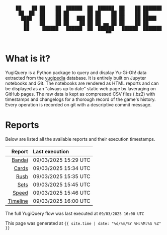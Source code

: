 <div align='center'>
    <pre>
    <br>
    ██    ██ ██    ██  ██████  ██  ██████  ██    ██ ███████ ██████  ██    ██ 
     ██  ██  ██    ██ ██       ██ ██    ██ ██    ██ ██      ██   ██  ██  ██  
      ████   ██    ██ ██   ███ ██ ██    ██ ██    ██ █████   ██████    ████   
       ██    ██    ██ ██    ██ ██ ██ ▄▄ ██ ██    ██ ██      ██   ██    ██    
       ██     ██████   ██████  ██  ██████   ██████  ███████ ██   ██    ██    
                                      ▀▀                                     
    </pre>
</div>

# What is it?

YugiQuery is a Python package to query and display Yu-Gi-Oh! data extracted from the [yugipedia](http://yugipedia.com) database. It is entirely built on Jupyter notebooks and Git. The notebooks are rendered as HTML reports and can be displayed as an "always up to date" static web page by laveraging on GitHub pages. The raw data is kept as compressed CSV files (.bz2) with timestamps and changelogs for a thorough record of the game's history. Every operation is recorded on git with a descriptive commit message. 

# Reports

Below are listed all the available reports and their execution timestamps. 

|                    Report | Last execution       |
| -------------------------:|:-------------------- |
| [Bandai](reports/Bandai.html) | 09/03/2025 15:29 UTC |
| [Cards](reports/Cards.html) | 09/03/2025 15:34 UTC |
| [Rush](reports/Rush.html) | 09/03/2025 15:35 UTC |
| [Sets](reports/Sets.html) | 09/03/2025 15:45 UTC |
| [Speed](reports/Speed.html) | 09/03/2025 15:46 UTC |
| [Timeline](reports/Timeline.html) | 09/03/2025 16:00 UTC |


The full YugiQuery flow was last executed at `09/03/2025 16:00 UTC`

This page was generated at `{{ site.time | date: "%d/%m/%Y %H:%M:%S %Z" }}`
